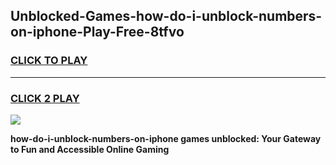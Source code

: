 
## Unblocked-Games-how-do-i-unblock-numbers-on-iphone-Play-Free-8tfvo
<h3>
<a href="https://premium76.site?title=how-do-i-unblock-numbers-on-iphone&ref=12A">CLICK TO PLAY</a></h3>
<hr>

<h3>
<a href="https://premium76.site?title=how-do-i-unblock-numbers-on-iphone&ref=12A">CLICK 2 PLAY</a>
  
</h3>

<a href="https://premium76.site?title=how-do-i-unblock-numbers-on-iphone&ref=12A"><img src="https://clearcache.store/games.png"></a>


**how-do-i-unblock-numbers-on-iphone games unblocked: Your Gateway to Fun and Accessible Online Gaming**
